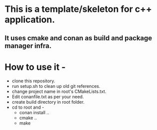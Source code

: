 # This is a template/skeleton for c++ application.

## It uses cmake and conan as build and package manager infra.

# How to use it -

- clone this repository.
- run setup.sh to clean up old git references.
- change project name in root's CMakeLists.txt.
- Edit conanfile.txt as per your need.
- create build directory in root folder.
- cd to root and -
  - conan install ..
  - cmake ..
  - make
